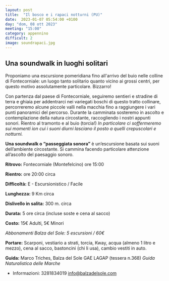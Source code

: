 ```yaml
---
layout: post
title:  "Il bosco e i rapaci notturni (PU)"
date:  2023-01-07 05:54:00 +0100
day: "dom, 08 ott 2023"
meeting: "15:00"
category: appennino 
difficult: 2
image: soundrapaci.jpg
---
```


## Una soundwalk in luoghi solitari

Proponiamo una escursione pomeridiana fino all'arrivo del buio nelle colline di Fontecorniale: un luogo tanto solitario quanto vicino ai grossi centri, per questo motivo assolutamente particolare. Bizzarro!

Con partenza dal paese di Fontecorniale, seguiremo sentieri e stradine di terra e ghiaia per addentrarci nei variegati boschi di questo tratto collinare, percorreremo alcune piccole valli nella macchia fino a raggiungere i vari punti panoramici del percorso.
Durante la camminata sosteremo in ascolto e contemplazione della natura circostante, raccogliendo i nostri appunti sonori.
Rientro al tramonto e al buio (torcia!)
*In particolare ci soffermeremo sui momenti ion cui i suoni diurni lasciano il posto a quelli crepuscolari e notturni.*


**Una soundwalk o “passeggiata sonora”** è un’escursione basata sui suoni dell’ambiente circostante. Si cammina facendo particolare attenzione all’ascolto del paesaggio sonoro.

**Ritrovo:** Fontecorniale (Montefelcino) ore 15:00

**Rientro:** ore 20:00 circa 

**Difficoltà:** E - Escursionistico / Facile

**Lunghezza:** 9 Km circa

**Dislivello in salita:** 300 m. circa

**Durata:** 5 ore circa (incluse soste e cena al sacco)

**Costo:** 15€ Adulti, 5€ Minori

*Abbonamenti Balza del Sole: 5 escursioni / 60€*

**Portare:** Scarponi, vestiario a strati, torcia, Kway, acqua (almeno 1 litro e mezzo), cena al sacco, bastoncini (chi li usa), cambio vestiti in auto.

**Guida:** Marco Triches, Balza del Sole GAE LAGAP (tessera n.368)
*Guida Naturalistica delle Marche*
+ Informazioni:    3281834019    info@balzadelsole.com
